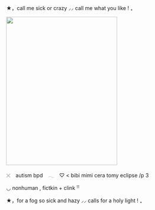 ★，call me sick or crazy ⸝⸝ call me what you like ! ₊

<img src="[https://i.postimg.cc/853FzD3P/Untitled10-20250207070743.png](h[ttps://i.postimg.cc/KjFCDNGG/Untitled1119-20250306202403-1.jpg](https://i.postimg.cc/KjFCDNGG/Untitled1119-20250306202403-1.jpg))" data-canonical-src="([https://i.postimg.cc/853FzD3P/Untitled10-20250207070743.png](https://i.postimg.cc/KjFCDNGG/Untitled1119-20250306202403-1.jpg)" width="300" height="400" />



𓏴⠀  autism bpd　𓂃⠀
♡ < bibi mimi cera tomy eclipse /p 3

◡  nonhuman , fictkin + clink ꜝꜝ




★，for a fog so sick and hazy ⸝⸝ calls for a holy light  ! ₊
<!--
**roughhousesmp/roughhousesmp** is a ✨ _special_ ✨ repository because its `README.md` (this file) appears on your GitHub profile.

Here are some ideas to get you started:

- 🔭 I’m currently working on ...
- 🌱 I’m currently learning ...
- 👯 I’m looking to collaborate on ...
- 🤔 I’m looking for help with ...
- 💬 Ask me about ...
- 📫 How to reach me: ...
- 😄 Pronouns: ...
- ⚡ Fun fact: ...
-->
